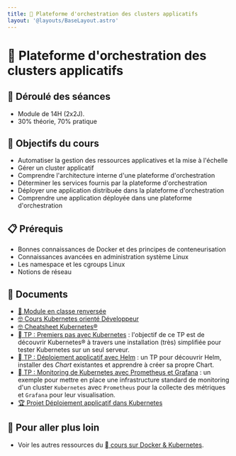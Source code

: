 ```yaml
---
title: 󱃾 Plateforme d'orchestration des clusters applicatifs
layout: '@layouts/BaseLayout.astro'
---
```


# 󱃾  Plateforme d'orchestration des clusters applicatifs

## 📅 Déroulé des séances

- Module de 14H (2x2J).
- 30% théorie, 70% pratique

## 🎯 Objectifs du cours

- Automatiser la gestion des ressources applicatives et la mise à l'échelle 
- Gérer un cluster applicatif 
- Comprendre l'architecture interne d'une plateforme d'orchestration 
- Déterminer les services fournis par la plateforme d'orchestration 
- Déployer une application distribuée dans la plateforme d'orchestration 
- Comprendre une application déployée dans une plateforme d'orchestration

## 📋 Prérequis

- Bonnes connaissances de Docker et des principes de conteneurisation
- Connaissances avancées en administration système Linux
- Les namespace et les cgroups Linux
- Notions de réseau

## 📑 Documents

- [🔀 Module en classe renversée](/cesi/m2/k8s/classe-renversee)
- [🤓 Cours Kubernetes orienté Développeur](/k8s/cours-dev)
- [🤓 Cheatsheet Kubernetes®](/k8s/cheatsheet)
- [󱃾  TP : Premiers pas avec Kubernetes](/k8s/tp) : l'objectif de ce TP est de découvrir Kubernetes® à travers une installation (très) simplifiée pour tester Kubernetes sur un seul serveur.
- [󱃾  TP : Déploiement applicatif avec Helm](/k8s/tp-helm) : un TP pour découvrir Helm, installer des _Chart_ existantes et apprendre à créer sa propre Chart.
- [󱃾  TP : Monitoring de Kubernetes avec Prometheus et Grafana](/k8s/tp-prometheus-grafana) : un exemple pour mettre en place une infrastructure standard de monitoring d'un cluster `Kubernetes` avec `Prometheus` pour la collecte des métriques et `Grafana` pour leur visualisation.
- [🏆 Projet Déploiement applicatif dans Kubernetes](/cesi/m2/k8s/projet)

## 🚀 Pour aller plus loin

- Voir les autres ressources du [  cours sur Docker & Kubernetes](/docker).

